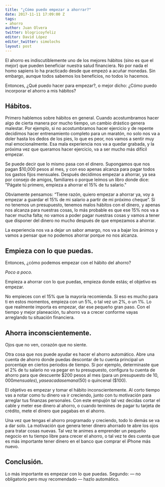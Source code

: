 ```yaml
---
title: "¿Cómo puedo empezar a ahorrar?"
date: 2017-11-11 17:09:00 Z
tags:
- ahorro
author: Juan Olvera
twitter: blogricoyfeliz
editor: David López
editor_twitter: simolochs
layout: post
---
```


El ahorro es indiscutiblemente uno de los mejores hábitos (sino es que el mejor) que pueden beneficiar nuestra salud financiera. No por nada el homo sapiens lo ha practicado desde que empezó a acuñar monedas. Sin embargo, aunque todos sabemos los beneficios, no todos lo hacemos.

<!--more-->

Entonces, ¿Qué puedo hacer para empezar?, o mejor dicho: ¿Cómo puedo incorporar el ahorro a mis hábitos?
 
## Hábitos.
 
Primero hablemos sobre hábitos en general. Cuando acostumbramos hacer algo de cierta manera por mucho tiempo, un cambio drástico genera malestar. Por ejemplo, si no acostumbramos hacer ejercicio y de repente decidimos hacer entrenamiento completo para un maratón, no solo nos va a doler hasta los dedos de los pies, lo que es peor, nos vamos a sentir muy mal emocionalmente. Esa mala experiencia nos va a quedar grabada, y la próxima vez que queramos hacer ejercicio, va a ser mucho más difícil empezar.
 
Se puede decir que lo mismo pasa con el dinero. Supongamos que nos pagan $10,000 pesos al mes, y con eso apenas alcanza para pagar todos los gastos fijos mensuales. Después decidimos empezar a ahorrar, ya sea por consejo de amigos, familiares o porque leímos un libro donde dice: "Págate tú primero, empieza a ahorrar el 15% de tu salario."
 
Obviamente pensamos: “Tiene razón, quiero empezar a ahorrar ya, voy a empezar a guardar el 15% de mi salario a partir de mi próximo cheque”. Si no tenemos un presupuesto, tenemos malos hábitos con el dinero, y apenas nos alcanza para nuestras cosas, lo más probable es que ese 15% nos va a hacer mucha falta; no vamos a poder pagar nuestras cosas y vamos a tener que disponer del dinero no mucho después de que empezamos a ahorrar.
 
La experiencia nos va a dejar un sabor amargo, nos va a bajar los ánimos y vamos a pensar que no podemos ahorrar porque no nos alcanza.
 
## Empieza con lo que puedas.
 
Entonces, ¿cómo podemos empezar con el hábito del ahorro?
 
*Poco a poco.*
 
Empieza a ahorrar con lo que puedas, empieza donde estás; el objetivo es empezar.

No empieces con el 15% que la mayoría recomienda. Si eso es mucho para ti en estos momentos, empieza con un 5%, o tal vez un 2%, o un 1%. Lo que realmente importa es empezar, dar ese pequeño gran paso. Con el tiempo y mejor planeación, tu ahorro va a crecer conforme vayas arreglando tu situación financiera.

## Ahorra inconscientemente.
 
Ojos que no ven, corazón que no siente.
 
Otra cosa que nos puede ayudar es hacer el ahorro automático. Abre una cuenta de ahorro donde puedas descontar de tu cuenta principal un porcentaje en ciertos periodos de tiempo. Si por ejemplo, determinaste que el 2% de tu salario no va pegar en tu presupuesto, configura tu cuenta de ahorro para que descuente $200 pesos al mes (para un presupuesto de $10,000 mensuales), ya sea cada semana ($50) o quincenal ($100).
 
El objetivo es empezar y tomar el hábito inconscientemente. Al corto tiempo vas a notar como tu dinero va ir creciendo, junto con tu motivación para arreglar tus finanzas personales. Con este empujón tal vez decidas cortar el cable y meter ese dinero al ahorro, o cuando termines de pagar tu tarjeta de crédito, mete el dinero que pagabas en el ahorro.
 
Una vez que tengas el ahorro programado y creciendo, todo lo demás se va a dar solo. La motivación que genera tener dinero ahorrado te abre los ojos para tratar cosas nuevas. Tal vez te animes a emprender un pequeño negocio en tu tiempo libre para crecer el ahorro, o tal vez te des cuenta que es más importante tener dinero en el banco que comprar el iPhone más nuevo.
 
## Conclusión.
 
Lo más importante es empezar con lo que puedas. Segundo: — no obligatorio pero muy recomendado — hazlo automático.